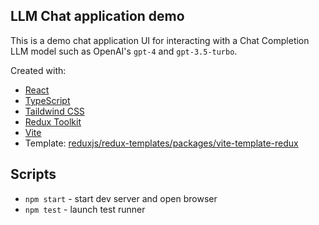 ## LLM Chat application demo

This is a demo chat application UI for interacting with a Chat Completion LLM model such as OpenAI's `gpt-4` and `gpt-3.5-turbo`.

Created with:

- [React](https://react.dev/)
- [TypeScript](https://www.typescriptlang.org/)
- [Taildwind CSS](https://tailwindcss.com/)
- [Redux Toolkit](https://redux-toolkit.js.org)
- [Vite](https://vitejs.dev/)
- Template: [reduxjs/redux-templates/packages/vite-template-redux](https://github.com/reduxjs/redux-templates)

## Scripts

- `npm start` - start dev server and open browser
- `npm test` - launch test runner
